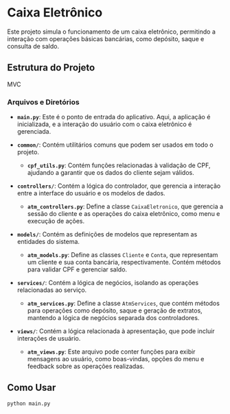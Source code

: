 # Caixa Eletrônico

Este projeto simula o funcionamento de um caixa eletrônico, permitindo a interação com operações básicas bancárias, como depósito, saque e consulta de saldo.

## Estrutura do Projeto

MVC


### Arquivos e Diretórios

- **`main.py`**: Este é o ponto de entrada do aplicativo. Aqui, a aplicação é inicializada, e a interação do usuário com o caixa eletrônico é gerenciada.

- **`common/`**: Contém utilitários comuns que podem ser usados em todo o projeto.
  - **`cpf_utils.py`**: Contém funções relacionadas à validação de CPF, ajudando a garantir que os dados do cliente sejam válidos.

- **`controllers/`**: Contém a lógica do controlador, que gerencia a interação entre a interface do usuário e os modelos de dados.
  - **`atm_controllers.py`**: Define a classe `CaixaEletronico`, que gerencia a sessão do cliente e as operações do caixa eletrônico, como menu e execução de ações.

- **`models/`**: Contém as definições de modelos que representam as entidades do sistema.
  - **`atm_models.py`**: Define as classes `Cliente` e `Conta`, que representam um cliente e sua conta bancária, respectivamente. Contém métodos para validar CPF e gerenciar saldo.

- **`services/`**: Contém a lógica de negócios, isolando as operações relacionadas ao serviço.
  - **`atm_services.py`**: Define a classe `AtmServices`, que contém métodos para operações como depósito, saque e geração de extratos, mantendo a lógica de negócios separada dos controladores.

- **`views/`**: Contém a lógica relacionada à apresentação, que pode incluir interações de usuário.
  - **`atm_views.py`**: Este arquivo pode conter funções para exibir mensagens ao usuário, como boas-vindas, opções do menu e feedback sobre as operações realizadas.

## Como Usar

```bash
python main.py
